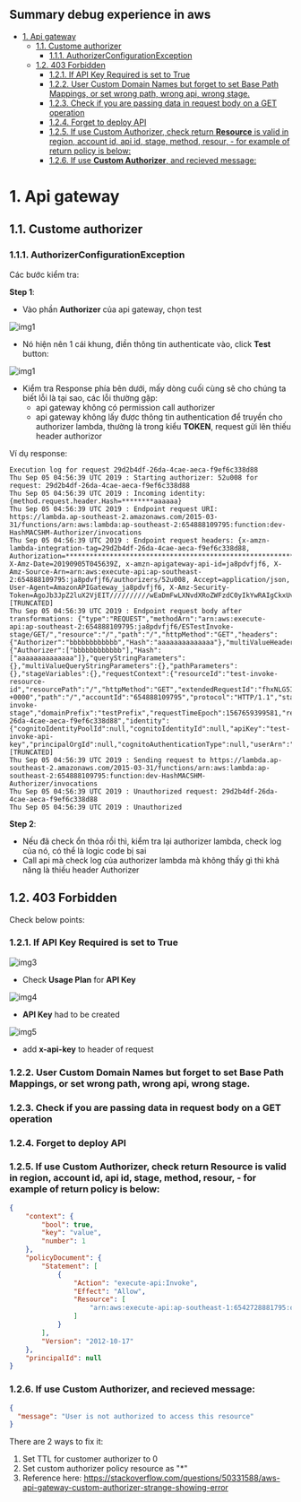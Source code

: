 Summary debug experience in aws
---

- [1. Api gateway](#1-api-gateway)
  - [1.1. Custome authorizer](#11-custome-authorizer)
    - [1.1.1. AuthorizerConfigurationException](#111-authorizerconfigurationexception)
  - [1.2. 403 Forbidden](#12-403-forbidden)
    - [1.2.1. If API Key Required is set to True](#121-if-api-key-required-is-set-to-true)
    - [1.2.2. User Custom Domain Names but forget to set Base Path Mappings, or set wrong path, wrong api, wrong stage.](#122-user-custom-domain-names-but-forget-to-set-base-path-mappings-or-set-wrong-path-wrong-api-wrong-stage)
    - [1.2.3. Check if you are passing data in request body on a GET operation](#123-check-if-you-are-passing-data-in-request-body-on-a-get-operation)
    - [1.2.4. Forget to deploy API](#124-forget-to-deploy-api)
    - [1.2.5. If use Custom Authorizer, check return **Resource** is valid in region, account id, api id, stage, method, resour, - for example of return policy is below:](#125-if-use-custom-authorizer-check-return-resource-is-valid-in-region-account-id-api-id-stage-method-resour---for-example-of-return-policy-is-below)
    - [1.2.6. If use **Custom Authorizer**, and recieved message:](#126-if-use-custom-authorizer-and-recieved-message)

# 1. Api gateway

## 1.1. Custome authorizer

### 1.1.1. AuthorizerConfigurationException

Các bước kiểm tra:

**Step 1**:

- Vào phần **Authorizer** của api gateway, chọn test

![img1](../../images/devops/aws/aws-common-issue-1.png)

- Nó hiện nên 1 cái khung, điền thông tin authenticate vào, click **Test** button:

![img1](../../images/devops/aws/aws-common-issue-2.png)

- Kiểm tra Response phía bên dưới, mấy dòng cuối cùng sẽ cho chúng ta biết lỗi là tại sao, các lỗi thường gặp:
  - api gateway không có permission call authorizer
  - api gateway không lấy được thông tin authentication để truyền cho authorizer lambda, thường là trong kiểu **TOKEN**, request gửi lên thiếu header authorizor

Ví dụ response:

```shell
Execution log for request 29d2b4df-26da-4cae-aeca-f9ef6c338d88
Thu Sep 05 04:56:39 UTC 2019 : Starting authorizer: 52u008 for request: 29d2b4df-26da-4cae-aeca-f9ef6c338d88
Thu Sep 05 04:56:39 UTC 2019 : Incoming identity: {method.request.header.Hash=********aaaaaa}
Thu Sep 05 04:56:39 UTC 2019 : Endpoint request URI: https://lambda.ap-southeast-2.amazonaws.com/2015-03-31/functions/arn:aws:lambda:ap-southeast-2:654888109795:function:dev-HashMACSHM-Authorizer/invocations
Thu Sep 05 04:56:39 UTC 2019 : Endpoint request headers: {x-amzn-lambda-integration-tag=29d2b4df-26da-4cae-aeca-f9ef6c338d88, Authorization=*****************************************************************************************************************************************************************************************************************************************************************************************************************************90bbd8, X-Amz-Date=20190905T045639Z, x-amzn-apigateway-api-id=ja8pdvfjf6, X-Amz-Source-Arn=arn:aws:execute-api:ap-southeast-2:654888109795:ja8pdvfjf6/authorizers/52u008, Accept=application/json, User-Agent=AmazonAPIGateway_ja8pdvfjf6, X-Amz-Security-Token=AgoJb3JpZ2luX2VjEIT//////////wEaDmFwLXNvdXRoZWFzdC0yIkYwRAIgCkxUvmlK4pek5Kf9JdqmC1WAjCXPJxGxnQs/QqUZMTECIADU7x1dxGhWE8ksTe8cteV6L7oed/i0kgbXOMeagp8gKuQDCD0QARoMNzk4Mzc2MTEzODUzIgz2RnLXV0YHF+BRamEqwQPjDfrp6FsFpfLWnKy1AwzgMALKA3qYi0oJMbSCo7ZDDTA+S1UojEzp7cJ0BxIQJUzyWWj7X9jbrwQlhVWjzHg4jXMld/i23tGLcMFz+BhcchHdRu+uu5d9KDrWnIJsTSV0qnv85uOHCelj5O [TRUNCATED]
Thu Sep 05 04:56:39 UTC 2019 : Endpoint request body after transformations: {"type":"REQUEST","methodArn":"arn:aws:execute-api:ap-southeast-2:654888109795:ja8pdvfjf6/ESTestInvoke-stage/GET/","resource":"/","path":"/","httpMethod":"GET","headers":{"Authorizer":"bbbbbbbbbbbb","Hash":"aaaaaaaaaaaaaa"},"multiValueHeaders":{"Authorizer":["bbbbbbbbbbbb"],"Hash":["aaaaaaaaaaaaaa"]},"queryStringParameters":{},"multiValueQueryStringParameters":{},"pathParameters":{},"stageVariables":{},"requestContext":{"resourceId":"test-invoke-resource-id","resourcePath":"/","httpMethod":"GET","extendedRequestId":"fhxNLG5IywMFrSw=","requestTime":"05/Sep/2019:04:56:39 +0000","path":"/","accountId":"654888109795","protocol":"HTTP/1.1","stage":"test-invoke-stage","domainPrefix":"testPrefix","requestTimeEpoch":1567659399581,"requestId":"29d2b4df-26da-4cae-aeca-f9ef6c338d88","identity":{"cognitoIdentityPoolId":null,"cognitoIdentityId":null,"apiKey":"test-invoke-api-key","principalOrgId":null,"cognitoAuthenticationType":null,"userArn":"arn:aws:iam::654888109795:user/an [TRUNCATED]
Thu Sep 05 04:56:39 UTC 2019 : Sending request to https://lambda.ap-southeast-2.amazonaws.com/2015-03-31/functions/arn:aws:lambda:ap-southeast-2:654888109795:function:dev-HashMACSHM-Authorizer/invocations
Thu Sep 05 04:56:39 UTC 2019 : Unauthorized request: 29d2b4df-26da-4cae-aeca-f9ef6c338d88
Thu Sep 05 04:56:39 UTC 2019 : Unauthorized
```

**Step 2**: 

- Nếu đã check ổn thỏa rồi thì, kiểm tra lại authorizer lambda, check log của nó, có thể là logic code bị sai
- Call api mà check log của authorizer lambda mà không thấy gì thì khả năng là thiếu header Authorizer

## 1.2. 403 Forbidden

Check below points:

### 1.2.1. If API Key Required is set to True 
  
![img3](../../images/devops/aws/aws-common-issue-3.png)

  - Check **Usage Plan** for **API Key**

![img4](../../images/devops/aws/aws-common-issue-4.png)

  
  - **API Key** had to be created

![img5](../../images/devops/aws/aws-common-issue-5.png)


  - add **x-api-key** to header of request
  

### 1.2.2. User Custom Domain Names but forget to set Base Path Mappings, or set wrong path, wrong api, wrong stage.

### 1.2.3. Check if you are passing data in request body on a GET operation

### 1.2.4. Forget to deploy API

### 1.2.5. If use Custom Authorizer, check return **Resource** is valid in region, account id, api id, stage, method, resour, - for example of return policy is below:

```json
{
    "context": {
        "bool": true,
        "key": "value",
        "number": 1
    },
    "policyDocument": {
        "Statement": [
            {
                "Action": "execute-api:Invoke",
                "Effect": "Allow",
                "Resource": [
                    "arn:aws:execute-api:ap-southeast-1:6542728881795:ork26mq0q3/dev/GET/v1"
                ]
            }
        ],
        "Version": "2012-10-17"
    },
    "principalId": null
}
```

### 1.2.6. If use **Custom Authorizer**, and recieved message:

```json
{
  "message": "User is not authorized to access this resource"
}
```
There are 2 ways to fix it:
  
  1. Set TTL for customer authorizer to 0
  2. Set custom authorizer policy resource as "*"
  3. Reference here: https://stackoverflow.com/questions/50331588/aws-api-gateway-custom-authorizer-strange-showing-error